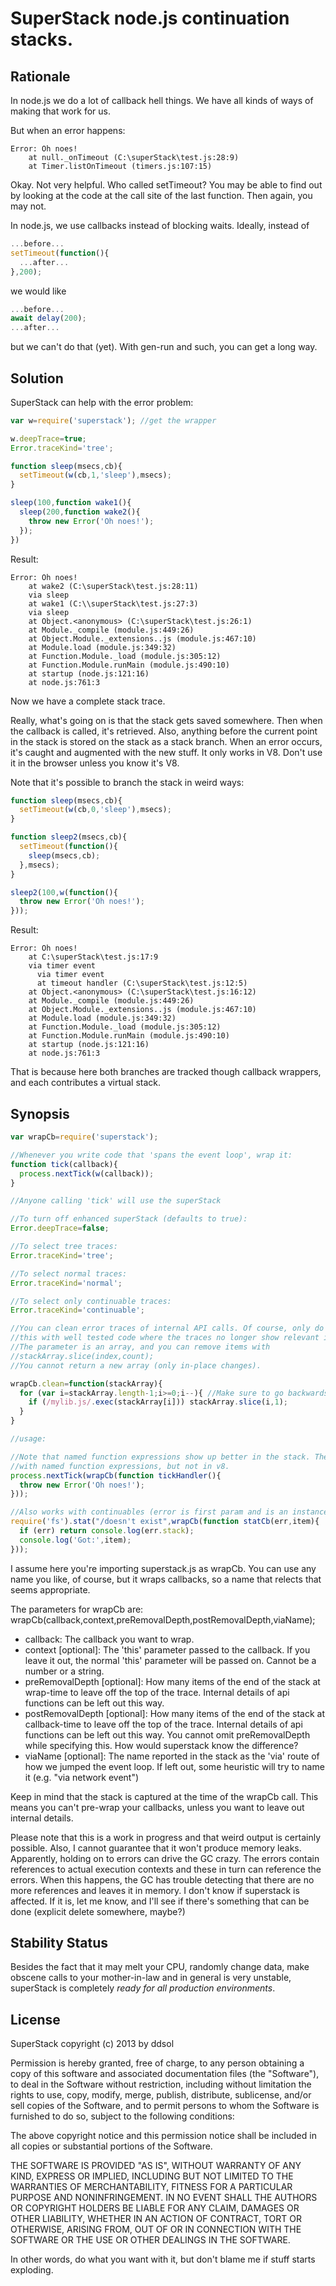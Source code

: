 SuperStack node.js continuation stacks.
=======================================

Rationale
---------

In node.js we do a lot of callback hell things. We have all kinds of ways of making that work for us.

But when an error happens:

```
Error: Oh noes!
    at null._onTimeout (C:\superStack\test.js:28:9)
    at Timer.listOnTimeout (timers.js:107:15)
```

Okay. Not very helpful. Who called setTimeout? You may be able to find out by looking at the code at the call site of the last function. Then again, you may not.

In node.js, we use callbacks instead of blocking waits. Ideally, instead of

```JavaScript
...before...
setTimeout(function(){
  ...after...
},200);
```

we would like

```JavaScript
...before...
await delay(200);
...after...
```

but we can't do that (yet). With gen-run and such, you can get a long way.

Solution
--------

SuperStack can help with the error problem:

```JavaScript
var w=require('superstack'); //get the wrapper

w.deepTrace=true;
Error.traceKind='tree';

function sleep(msecs,cb){
  setTimeout(w(cb,1,'sleep'),msecs);
}

sleep(100,function wake1(){
  sleep(200,function wake2(){
    throw new Error('Oh noes!');
  });
})
```

Result:

```
Error: Oh noes!
    at wake2 (C:\superStack\test.js:28:11)
    via sleep
    at wake1 (C:\\superStack\test.js:27:3)
    via sleep
    at Object.<anonymous> (C:\superStack\test.js:26:1)
    at Module._compile (module.js:449:26)
    at Object.Module._extensions..js (module.js:467:10)
    at Module.load (module.js:349:32)
    at Function.Module._load (module.js:305:12)
    at Function.Module.runMain (module.js:490:10)
    at startup (node.js:121:16)
    at node.js:761:3
```

Now we have a complete stack trace.

Really, what's going on is that the stack gets saved somewhere. Then when the callback is called, it's retrieved. Also, anything before the current point in the stack is stored on the stack as a stack branch.
When an error occurs, it's caught and augmented with the new stuff. It only works in V8. Don't use it in the browser unless you know it's V8.

Note that it's possible to branch the stack in weird ways:

```JavaScript
function sleep(msecs,cb){
  setTimeout(w(cb,0,'sleep'),msecs);
}

function sleep2(msecs,cb){
  setTimeout(function(){
    sleep(msecs,cb);
  },msecs);
}

sleep2(100,w(function(){
  throw new Error('Oh noes!');
}));
```

Result:

```
Error: Oh noes!
    at C:\superStack\test.js:17:9
    via timer event
      via timer event
      at timeout handler (C:\superStack\test.js:12:5)
    at Object.<anonymous> (C:\superStack\test.js:16:12)
    at Module._compile (module.js:449:26)
    at Object.Module._extensions..js (module.js:467:10)
    at Module.load (module.js:349:32)
    at Function.Module._load (module.js:305:12)
    at Function.Module.runMain (module.js:490:10)
    at startup (node.js:121:16)
    at node.js:761:3
```

That is because here both branches are tracked though callback wrappers, and each contributes a virtual stack.

Synopsis
--------

```JavaScript
var wrapCb=require('superstack');

//Whenever you write code that 'spans the event loop', wrap it:
function tick(callback){
  process.nextTick(w(callback));
}

//Anyone calling 'tick' will use the superStack

//To turn off enhanced superStack (defaults to true):
Error.deepTrace=false;

//To select tree traces:
Error.traceKind='tree';

//To select normal traces:
Error.traceKind='normal';

//To select only continuable traces:
Error.traceKind='continuable';

//You can clean error traces of internal API calls. Of course, only do
//this with well tested code where the traces no longer show relevant information.
//The parameter is an array, and you can remove items with
//stackArray.slice(index,count);
//You cannot return a new array (only in-place changes).

wrapCb.clean=function(stackArray){
  for (var i=stackArray.length-1;i>=0;i--){ //Make sure to go backwards: We're deleting items.
    if (/mylib.js/.exec(stackArray[i])) stackArray.slice(i,1);
  }
}

//usage:

//Note that named function expressions show up better in the stack. There are issues
//with named function expressions, but not in v8.
process.nextTick(wrapCb(function tickHandler(){
  throw new Error('Oh noes!');
}));

//Also works with continuables (error is first param and is an instance of Error):
require('fs').stat("/doesn't exist",wrapCb(function statCb(err,item){
  if (err) return console.log(err.stack);
  console.log('Got:',item);
}));
```

I assume here you're importing superstack.js as wrapCb. You can use any name you like, of course, but it wraps callbacks, so a name that relects that seems appropriate.

The parameters for wrapCb are:
wrapCb(callback,context,preRemovalDepth,postRemovalDepth,viaName);

* callback: The callback you want to wrap.
* context [optional]: The 'this' parameter passed to the callback. If you leave it out, the normal 'this' parameter will be passed on. Cannot be a number or a string.
* preRemovalDepth [optional]: How many items of the end of the stack at wrap-time to leave off the top of the trace. Internal details of api functions can be left out this way.
* postRemovalDepth [optional]: How many items of the end of the stack at callback-time to leave off the top of the trace. Internal details of api functions can be left out this way. You cannot omit preRemovalDepth while specifying this. How would superstack know the difference?
* viaName [optional]: The name reported in the stack as the 'via' route of how we jumped the event loop. If left out, some heuristic will try to name it (e.g. "via network event")

Keep in mind that the stack is captured at the time of the wrapCb call.
This means you can't pre-wrap your callbacks, unless you want to leave out internal details.

Please note that this is a work in progress and that weird output is certainly possible. Also, I cannot guarantee that it won't produce memory leaks. Apparently, holding on to errors can drive the GC crazy. The errors contain references to actual execution contexts and these in turn can reference the errors. When this happens, the GC has trouble detecting that there are no more references and leaves it in memory. I don't know if superstack is affected. If it is, let me know, and I'll see if there's something that can be done (explicit delete somewhere, maybe?)

Stability Status
----------------

Besides the fact that it may melt your CPU, randomly change data, make obscene calls to your mother-in-law and in general is very unstable, superStack is completely *ready for all production environments*.

License
-------

SuperStack  copyright (c) 2013 by ddsol

Permission is hereby granted, free of charge, to any person obtaining a copy of
this software and associated documentation files (the "Software"), to deal in
the Software without restriction, including without limitation the rights to
use, copy, modify, merge, publish, distribute, sublicense, and/or sell copies
of the Software, and to permit persons to whom the Software is furnished to do
so, subject to the following conditions:

The above copyright notice and this permission notice shall be included in all
copies or substantial portions of the Software.

THE SOFTWARE IS PROVIDED "AS IS", WITHOUT WARRANTY OF ANY KIND, EXPRESS OR
IMPLIED, INCLUDING BUT NOT LIMITED TO THE WARRANTIES OF MERCHANTABILITY,
FITNESS FOR A PARTICULAR PURPOSE AND NONINFRINGEMENT. IN NO EVENT SHALL THE
AUTHORS OR COPYRIGHT HOLDERS BE LIABLE FOR ANY CLAIM, DAMAGES OR OTHER
LIABILITY, WHETHER IN AN ACTION OF CONTRACT, TORT OR OTHERWISE, ARISING FROM,
OUT OF OR IN CONNECTION WITH THE SOFTWARE OR THE USE OR OTHER DEALINGS IN THE
SOFTWARE.

In other words, do what you want with it, but don't blame me if stuff starts exploding.
